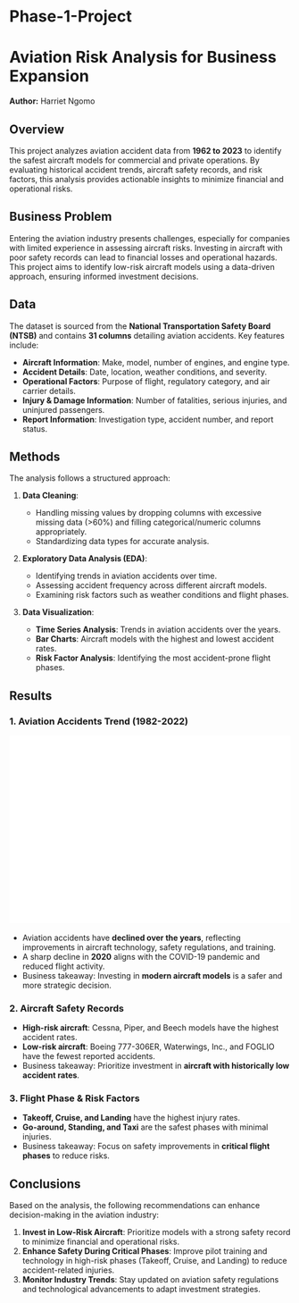 # Phase-1-Project

# Aviation Risk Analysis for Business Expansion

**Author:** Harriet Ngomo  

## Overview

This project analyzes aviation accident data from **1962 to 2023** to identify the safest aircraft models for commercial and private operations. By evaluating historical accident trends, aircraft safety records, and risk factors, this analysis provides actionable insights to minimize financial and operational risks. 

## Business Problem

Entering the aviation industry presents challenges, especially for companies with limited experience in assessing aircraft risks. Investing in aircraft with poor safety records can lead to financial losses and operational hazards. This project aims to identify low-risk aircraft models using a data-driven approach, ensuring informed investment decisions.

## Data

The dataset is sourced from the **National Transportation Safety Board (NTSB)** and contains **31 columns** detailing aviation accidents. Key features include:

- **Aircraft Information**: Make, model, number of engines, and engine type.
- **Accident Details**: Date, location, weather conditions, and severity.
- **Operational Factors**: Purpose of flight, regulatory category, and air carrier details.
- **Injury & Damage Information**: Number of fatalities, serious injuries, and uninjured passengers.
- **Report Information**: Investigation type, accident number, and report status.

## Methods

The analysis follows a structured approach:

1. **Data Cleaning**:
   - Handling missing values by dropping columns with excessive missing data (>60%) and filling categorical/numeric columns appropriately.
   - Standardizing data types for accurate analysis.

2. **Exploratory Data Analysis (EDA)**:
   - Identifying trends in aviation accidents over time.
   - Assessing accident frequency across different aircraft models.
   - Examining risk factors such as weather conditions and flight phases.

3. **Data Visualization**:
   - **Time Series Analysis**: Trends in aviation accidents over the years.
   - **Bar Charts**: Aircraft models with the highest and lowest accident rates.
   - **Risk Factor Analysis**: Identifying the most accident-prone flight phases.

## Results

### **1. Aviation Accidents Trend (1982-2022)**
![Aviation Accidents Trend](https://raw.githubusercontent.com/Harriet-ngomo/Phase-1-Project/main/images/aviation_accidents_trend.png)


- Aviation accidents have **declined over the years**, reflecting improvements in aircraft technology, safety regulations, and training.
- A sharp decline in **2020** aligns with the COVID-19 pandemic and reduced flight activity.
- Business takeaway: Investing in **modern aircraft models** is a safer and more strategic decision.

### **2. Aircraft Safety Records**
- **High-risk aircraft**: Cessna, Piper, and Beech models have the highest accident rates.
- **Low-risk aircraft**: Boeing 777-306ER, Waterwings, Inc., and FOGLIO have the fewest reported accidents.
- Business takeaway: Prioritize investment in **aircraft with historically low accident rates**.

### **3. Flight Phase & Risk Factors**
- **Takeoff, Cruise, and Landing** have the highest injury rates.
- **Go-around, Standing, and Taxi** are the safest phases with minimal injuries.
- Business takeaway: Focus on safety improvements in **critical flight phases** to reduce risks.

## Conclusions

Based on the analysis, the following recommendations can enhance decision-making in the aviation industry:

1. **Invest in Low-Risk Aircraft**: Prioritize models with a strong safety record to minimize financial and operational risks.
2. **Enhance Safety During Critical Phases**: Improve pilot training and technology in high-risk phases (Takeoff, Cruise, and Landing) to reduce accident-related injuries.
3. **Monitor Industry Trends**: Stay updated on aviation safety regulations and technological advancements to adapt investment strategies.

